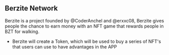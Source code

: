 
<!--

**Here are some ideas to get you started:**

🙋‍♀️ A short introduction - what is your organization all about?
🌈 Contribution guidelines - how can the community get involved?
👩‍💻 Useful resources - where can the community find your docs? Is there anything else the community should know?
🍿 Fun facts - what does your team eat for breakfast?
🧙 Remember, you can do mighty things with the power of [Markdown](https://docs.github.com/github/writing-on-github/getting-started-with-writing-and-formatting-on-github/basic-writing-and-formatting-syntax)
-->
## Berzite Network

Berzite is a project founded by @CoderAnchel and @erxxc08, Berzite gives people the chance to earn money with an NFT game that rewards people in BZT for walking.

- Berzite will create a Token, which will be used to buy a series of NFT's that users can use to have advantages in the APP
